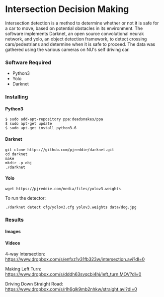 # Intersection Decision Making
Intersection detection is a method to determine whether or not it is safe for a car to move, based on potential obstacles in its environment. The software implements Darknet, an open source convolutional neurak network, and yolo, an object detection framework, to detect crossing cars/pedestrians and determine when it is safe to proceed. The data was gathered using the various cameras on NU's self driving car.
 
### Software Required
* Python3
* Yolo
* Darknet

### Installing

#### Python3
```
$ sudo add-apt-repository ppa:deadsnakes/ppa
$ sudo apt-get update
$ sudo apt-get install python3.6
```
#### Darknet
```
git clone https://github.com/pjreddie/darknet.git
cd darknet
make
mkdir -p obj
./darknet
```
#### Yolo
```
wget https://pjreddie.com/media/files/yolov3.weights
```
To run the detector:

```
./darknet detect cfg/yolov3.cfg yolov3.weights data/dog.jpg
```

### Results

#### Images

#### Videos

4-way Intersection:
https://www.dropbox.com/s/enfxz1v31fb323w/intersection.avi?dl=0

Making Left Turn:
https://www.dropbox.com/s/dddh63svqcbi4hj/left_turn.MOV?dl=0

Driving Down Straight Road:
https://www.dropbox.com/s/rlh6glk9mb2nhkw/straight.avi?dl=0
